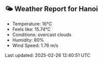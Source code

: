 <!-- WEATHER-START -->
## 🌤 Weather Report for Hanoi

- Temperature: 16°C
- Feels like: 15.74°C
- Conditions: overcast clouds
- Humidity: 80%
- Wind Speed: 1.76 m/s

Last updated: 2025-02-26 12:40:51 UTC
<!-- WEATHER-END -->
